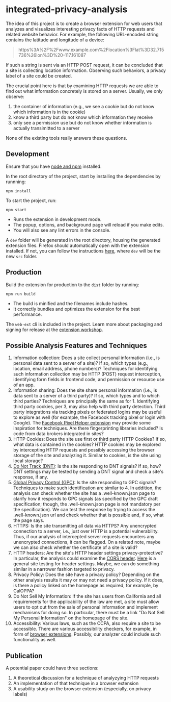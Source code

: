 # integrated-privacy-analysis

The idea of this project is to create a browser extension for web users that analyzes and visualizes interesting privacy facts of HTTP requests and related website behavior. For example, the following URL-encoded string contains the latitude and longitude of a device:

> https%3A%2F%2Fwww.example.com%2Flocation%3Flat%3D32.715736%26lon%3D%20-117.161087

If such a string is sent via an HTTP POST request, it can be concluded that a site is collecting location information. Observing such behaviors, a privacy label of a site could be created.

The crucial point here is that by examining HTTP requests we are able to find out what information concretely is stored on a server. Usually, we only observe:

1. the container of information (e.g., we see a cookie but do not know which information is in the cookie)
2. know a third party but do not know which information they receive
3. only see a permission use but do not know whether information is actually transimitted to a server

None of the existing tools really answers these questions.

## Development

Ensure that you have [node and npm](https://www.npmjs.com/get-npm) installed.

In the root directory of the project, start by installing the dependencies by runnning:

```
npm install
```

To start the project, run:

```
npm start
```

- Runs the extension in development mode.
- The popup, options, and background page will reload if you make edits.
- You will also see any lint errors in the console.

A `dev` folder will be generated in the root directory, housing the generated extension files. Firefox should automatically open with the extension installed. If not, you can follow the instructions [here](https://github.com/privacy-tech-lab/integrated-privacy-analysis/issues/12#issuecomment-776985944), where `dev` will be the new `src` folder.

## Production

Build the extension for production to the `dist` folder by running:

```
npm run build
```

- The build is minified and the filenames include hashes.
- It correctly bundles and optimizes the extension for the best performance.

The `web-ext` cli is included in the project. Learn more about packaging and signing for release at the [extension workshop](https://extensionworkshop.com/documentation/develop/getting-started-with-web-ext/).

## Possible Analysis Features and Techniques

1. Information collection: Does a site collect personal information (i.e., is personal data sent to a server of a site)? If so, which types (e.g., location, email address, phone numbers)? Techniques for identifying such information collection may be HTTP (POST) request interception, identifying form fields in frontend code, and permission or resource use of an app.
2. Information sharing: Does the site share personal information (i.e., is data sent to a server of a third party)? If so, which types and to which third parties? Techniques are principally the same as for 1. Identifying third party cookies, per 3, may also help with third party detection. Third party integrations via tracking pixels or federated logins may be useful to explore as well (for example, the Facebook tracking pixel or login with Google). The [Facebook Pixel Helper extension](https://chrome.google.com/webstore/detail/facebook-pixel-helper/fdgfkebogiimcoedlicjlajpkdmockpc) may provide some inspiration for techniques. Are there fingerprinting libraries included? Is code from data brokers integrated in sites?
3. HTTP Cookies: Does the site use first or third party HTTP Cookies? If so, what data is contained in the cookies? HTTP cookies may be explored by intercepting HTTP requests and possibly accessing the browser storage of the site and analyzing it. Similar to cookies, is the site using local storage?
4. [Do Not Track (DNT)](https://en.wikipedia.org/wiki/Do_Not_Track): Is the site responding to DNT signals? If so, how? DNT settings may be tested by sending a DNT signal and check a site's response, if any.
5. [Global Privacy Control (GPC)](https://globalprivacycontrol.github.io/gpc-spec/): Is the site responding to GPC signals? Techniques to make such identification are similar to 4. In addition, the analysis can check whether the site has a .well-known.json page to clarify how it responds to GPC signals (as specified by the GPC draft specification; though, the .well-known.json page is not mandatory per the specification). We can test the response by trying to access the .well-known.json url and check whether that is possible and, if so, what the page says.
6. HTTPS: Is the site transmitting all data via HTTPS? Any unencrypted connection to a server, i.e., just over HTTP is a potential vulnerability. Thus, if our analysis of intercepted server requests encounters any unencrypted connections, it can be flagged. On a related note, maybe we can also check whether the certificate of a site is valid?
7. HTTP headers: Are the site's HTTP header settings privacy-protective? In particular, the analysis could examine the [CORS header](https://en.wikipedia.org/wiki/Cross-origin_resource_sharing). [Here](https://securityheaders.com/) is a general site testing for header settings. Maybe, we can do something similar in a narrower fashion targeted to privacy.
8. Privacy Policy: Does the site have a privacy policy? Depending on the other analysis results it may or may not need a privacy policy. If it does, is there a policy linked on the homepage as required, for example, by CalOPPA?
9. Do Not Sell My Information: If the site has users from California and all requirements for the applicability of the law are met, a site must allow users to opt out from the sale of personal information and implement mechanisms for doing so. In particular, there must be a link "Do Not Sell My Personal Information" on the homepage of the site.
10. Accessibility: Various laws, such as the CCPA, also require a site to be accessible. There are various accessibility checkers, for example, in form of [browser extensions](https://chrome.google.com/webstore/detail/siteimprove-accessibility/efcfolpjihicnikpmhnmphjhhpiclljc). Possibly, our analyzer could include such functionality as well.

## Publication

A potential paper could have three sections:

1. A theoretical discussion for a technique of analyzying HTTP requests
2. An implementation of that technique in a browser extension
3. A usability study on the browser extension (especially, on privacy labels)
